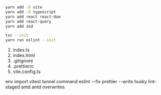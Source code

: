 ```bash

yarn add -D vite
yarn add -D typescript
yarn add react react-dom
yarn add react-query
yarn add zod

tsc --init
yarn run eslint --init
```
1. index.ts
2. index.html
3. .gitignore
4. .prettierrc
5. vite.config.ts


env import
vitest
tunnel command
eslint --fix
prettier  --write
husky
lint-staged
antd
antd overwrites